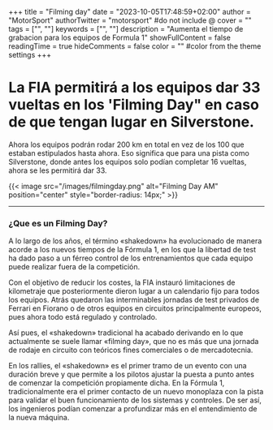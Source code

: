 +++
title = "Filming day"
date = "2023-10-05T17:48:59+02:00"
author = "MotorSport"
authorTwitter = "motorsport" #do not include @
cover = ""
tags = ["", ""]
keywords = ["", ""]
description = "Aumenta el tiempo de grabacion para los equipos de Formula 1"
showFullContent = false
readingTime = true
hideComments = false
color = "" #color from the theme settings
+++

# La FIA permitirá a los equipos dar 33 vueltas en los 'Filming Day" en caso de que tengan lugar en Silverstone.

Ahora los equipos podrán rodar 200 km en total en vez de los 100 que estaban estipulados hasta ahora. Eso significa que para una pista como Silverstone, donde antes los equipos solo podían completar 16 vueltas, ahora se les permitirá dar 33.

{{< image src="/images/filmingday.png" alt="Filming Day AM" position="center" style="border-radius: 14px;" >}}

***

### ¿Que es un Filming Day?

A lo largo de los años, el término «shakedown» ha evolucionado de manera acorde a los nuevos tiempos de la Fórmula 1, en los que la libertad de test ha dado paso a un férreo control de los entrenamientos que cada equipo puede realizar fuera de la competición.

Con el objetivo de reducir los costes, la FIA instauró limitaciones de kilometraje que posteriormente dieron lugar a un calendario fijo para todos los equipos. Atrás quedaron las interminables jornadas de test privados de Ferrari en Fiorano o de otros equipos en circuitos principalmente europeos, pues ahora todo está regulado y controlado.

Así pues, el «shakedown» tradicional ha acabado derivando en lo que actualmente se suele llamar «filming day», que no es más que una jornada de rodaje en circuito con teóricos fines comerciales o de mercadotecnia.

En los rallies, el «shakedown» es el primer tramo de un evento con una duración breve y que permite a los pilotos ajustar la puesta a punto antes de comenzar la competición propiamente dicha. En la Fórmula 1, tradicionalmente era el primer contacto de un nuevo monoplaza con la pista para validar el buen funcionamiento de los sistemas y controles. De ser así, los ingenieros podían comenzar a profundizar más en el entendimiento de la nueva máquina.

